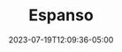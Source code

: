---
title: "Espanso"
date: 2023-07-19T12:09:36-05:00
tags:
- 
cover:
    relative: true
    image: 
---